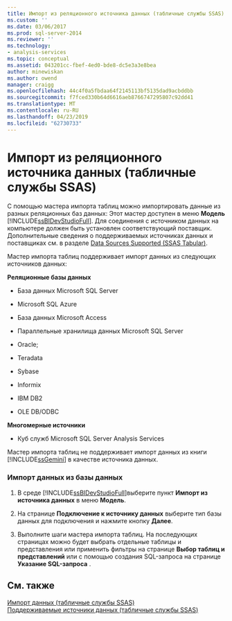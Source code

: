 ```yaml
---
title: Импорт из реляционного источника данных (табличные службы SSAS) | Документация Майкрософт
ms.custom: ''
ms.date: 03/06/2017
ms.prod: sql-server-2014
ms.reviewer: ''
ms.technology:
- analysis-services
ms.topic: conceptual
ms.assetid: 043201cc-fbef-4ed0-bde8-dc5e3a3e8bea
author: minewiskan
ms.author: owend
manager: craigg
ms.openlocfilehash: 44c4f0a5fbdaa64f2145113bf5135dad9acbddbb
ms.sourcegitcommit: f7fced330b64d6616aeb8766747295807c92dd41
ms.translationtype: MT
ms.contentlocale: ru-RU
ms.lasthandoff: 04/23/2019
ms.locfileid: "62730733"
---
```

# <a name="import-from-a-relational-data-source-ssas-tabular"></a>Импорт из реляционного источника данных (табличные службы SSAS)
  С помощью мастера импорта таблиц можно импортировать данные из разных реляционных баз данных: Этот мастер доступен в меню **Модель** [!INCLUDE[ssBIDevStudioFull](../includes/ssbidevstudiofull-md.md)]. Для соединения с источником данных на компьютере должен быть установлен соответствующий поставщик. Дополнительные сведения о поддерживаемых источниках данных и поставщиках см. в разделе [Data Sources Supported &#40;SSAS Tabular&#41;](tabular-models/data-sources-supported-ssas-tabular.md).  
  
 Мастер импорта таблиц поддерживает импорт данных из следующих источников данных:  
  
 **Реляционные базы данных**  
  
-   База данных Microsoft SQL Server  
  
-   Microsoft SQL Azure  
  
-   База данных Microsoft Access  
  
-   Параллельные хранилища данных Microsoft SQL Server  
  
-   Oracle;  
  
-   Teradata  
  
-   Sybase  
  
-   Informix  
  
-   IBM DB2  
  
-   OLE DB/ODBC  
  
 **Многомерные источники**  
  
-   Куб служб Microsoft SQL Server Analysis Services  
  
 Мастер импорта таблиц не поддерживает импорт данных из книги [!INCLUDE[ssGemini](../includes/ssgemini-md.md)] в качестве источника данных.  
  
### <a name="to-import-data-from-a-database"></a>Импорт данных из базы данных  
  
1.  В среде [!INCLUDE[ssBIDevStudioFull](../includes/ssbidevstudiofull-md.md)]выберите пункт **Импорт из источника данных** в меню **Модель**.  
  
2.  На странице **Подключение к источнику данных** выберите тип базы данных для подключения и нажмите кнопку **Далее**.  
  
3.  Выполните шаги мастера импорта таблиц. На последующих страницах можно будет выбрать отдельные таблицы и представления или применить фильтры на странице **Выбор таблиц и представлений** или с помощью создания SQL-запроса на странице **Указание SQL-запроса** .  
  
## <a name="see-also"></a>См. также  
 [Импорт данных (табличные службы SSAS)](import-data-ssas-tabular.md)   
 [Поддерживаемые источники данных (табличные службы SSAS)](tabular-models/data-sources-supported-ssas-tabular.md)  
  
  
